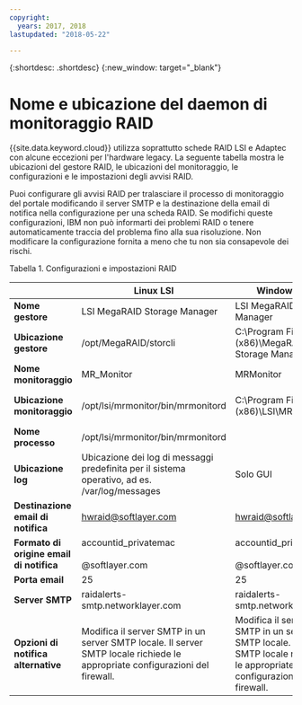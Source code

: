 ```yaml
---
copyright:
  years: 2017, 2018
lastupdated: "2018-05-22"

---
```


{:shortdesc: .shortdesc}
{:new_window: target="_blank"}

# Nome e ubicazione del daemon di monitoraggio RAID
{{site.data.keyword.cloud}} utilizza soprattutto schede RAID LSI e Adaptec con alcune eccezioni per l'hardware legacy. La seguente tabella mostra le ubicazioni del gestore RAID, le ubicazioni del monitoraggio, le configurazioni e le impostazioni degli avvisi RAID.

Puoi configurare gli avvisi RAID per tralasciare il processo di monitoraggio del portale modificando il server SMTP e la destinazione della email di notifica nella configurazione per una scheda RAID. Se modifichi queste configurazioni, IBM non può informarti dei problemi RAID o tenere automaticamente traccia del problema fino alla sua risoluzione. Non modificare la configurazione fornita a meno che tu non sia consapevole dei rischi.

<caption>Tabella 1. Configurazioni e impostazioni RAID</caption>

||Linux LSI|Windows LSI|Linux Adaptec|Windows Adaptec|
|---|---|---|---|---|
|**Nome gestore**|LSI MegaRAID Storage Manager|LSI MegaRAID Storage Manager|Adaptec Storage Manager|Adaptec Storage Manager|
|**Ubicazione gestore**|/opt/MegaRAID/storcli|C:\Program Files (x86)\MegaRAID Storage Manager|/usr/StorMan|C:\Program Files\Adaptec\Adaptec Storage Manager|
|**Nome monitoraggio**|MR_Monitor|MRMonitor|Adaptec Event Manager|Adaptec Event Manager|
|**Ubicazione monitoraggio**|/opt/lsi/mrmonitor/bin/mrmonitord|C:\Program Files (x86)\LSI\MRMonitor|/usr/StorMan|C:\Program Files\Adaptec\Adaptec Storage Manager|
|**Nome processo**|/opt/lsi/mrmonitor/bin/mrmonitord|||||
|**Ubicazione log**|Ubicazione dei log di messaggi predefinita per il sistema operativo, ad es. /var/log/messages|Solo GUI|/usr/StorMan/RaidEvtA.log|Solo GUI|
|**Destinazione email di notifica**|[hwraid@softlayer.com](mailto:hwraid@softlayer.com)|[hwraid@softlayer.com](mailto:hwraid@softlayer.com)|[hwraid@softlayer.com](mailto:hwraid@softlayer.com)|[hwraid@softlayer.com](mailto:hwraid@softlayer.com)|
|**Formato di origine email di notifica**|accountid_privatemac<br /><br />@softlayer.com|accountid_privatemac<br /><br />@softlayer.com|accountid_privatemac<br /><br />@softlayer.com|accountid_privatemac<br /><br />@softlayer.com|
|**Porta email**|25|25|25|25|
|**Server SMTP**|raidalerts-smtp.networklayer.com|raidalerts-smtp.networklayer.com|raidalerts-smtp.networklayer.com|raidalerts-smtp.networklayer.com|
|**Opzioni di notifica alternative**|Modifica il server SMTP in un server SMTP locale. Il server SMTP locale richiede le appropriate configurazioni del firewall.|Modifica il server SMTP in un server SMTP locale. Il server SMTP locale richiede le appropriate configurazioni del firewall.|Modifica il server SMTP in un server SMTP locale. Il server SMTP locale richiede le appropriate configurazioni del firewall.|Modifica il server SMTP in un server SMTP locale. Il server SMTP locale richiede le appropriate configurazioni del firewall.|
